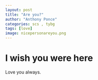 ```yaml
---
layout: post
title: "Are you?"
author: "Anthony Ponce"
categories: scs , tybg
tags: [love]
image: nicepersonareyou.png
---
```


# I wish you were here

Love you always.
